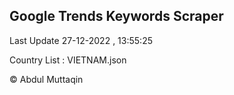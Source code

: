

## Google Trends Keywords Scraper 
 
Last Update 27-12-2022 , 13:55:25

Country List :
VIETNAM.json



© Abdul Muttaqin 
